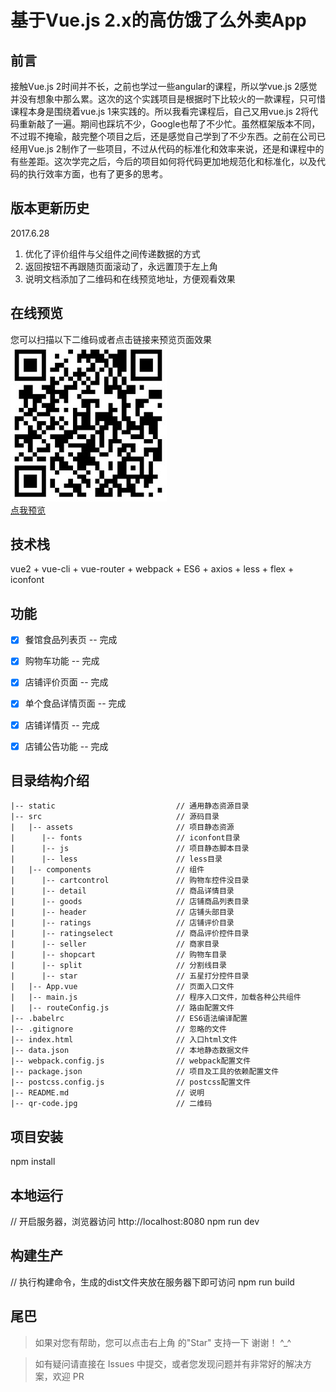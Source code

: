 # 基于Vue.js 2.x的高仿饿了么外卖App #

## 前言

接触Vue.js 2时间并不长，之前也学过一些angular的课程，所以学vue.js 2感觉并没有想象中那么累。这次的这个实践项目是根据时下比较火的一款课程，只可惜课程本身是围绕着vue.js 1来实践的。所以我看完课程后，自己又用vue.js 2将代码重新敲了一遍。期间也踩坑不少，Google也帮了不少忙。虽然框架版本不同，不过瑕不掩瑜，敲完整个项目之后，还是感觉自己学到了不少东西。之前在公司已经用Vue.js 2制作了一些项目，不过从代码的标准化和效率来说，还是和课程中的有些差距。这次学完之后，今后的项目如何将代码更加地规范化和标准化，以及代码的执行效率方面，也有了更多的思考。


## 版本更新历史

2017.6.28

1. 优化了评价组件与父组件之间传递数据的方式
2. 返回按钮不再跟随页面滚动了，永远置顶于左上角
3. 说明文档添加了二维码和在线预览地址，方便观看效果


## 在线预览

您可以扫描以下二维码或者点击链接来预览页面效果<br />
![扫描二维码](https://github.com/aioros2016/ele/blob/master/qr-code.jpg)<br />
<a href="http://lizhigang.cn/ele" target="_blank">点我预览</a>


## 技术栈

vue2 + vue-cli + vue-router + webpack + ES6 + axios + less + flex + iconfont


## 功能
- [x] 餐馆食品列表页 -- 完成
- [x] 购物车功能 -- 完成
- [x] 店铺评价页面 -- 完成
- [x] 单个食品详情页面 -- 完成
- [x] 店铺详情页 -- 完成
- [x] 店铺公告功能 -- 完成


## 目录结构介绍 ##

	|-- static                           // 通用静态资源目录
	|-- src                              // 源码目录
	|   |-- assets                       // 项目静态资源
	|      |-- fonts                     // iconfont目录
	|      |-- js                        // 项目静态脚本目录
	|      |-- less                      // less目录
	|   |-- components                   // 组件
	|      |-- cartcontrol               // 购物车控件没目录
	|      |-- detail                    // 商品详情目录
	|      |-- goods                     // 店铺商品列表目录
	|      |-- header                    // 店铺头部目录
	|      |-- ratings                   // 店铺评价目录
	|      |-- ratingselect              // 商品评价控件目录
	|      |-- seller                    // 商家目录
	|      |-- shopcart                  // 购物车目录
	|      |-- split                     // 分割线目录
	|      |-- star                      // 五星打分控件目录
	|   |-- App.vue                      // 页面入口文件
	|   |-- main.js                      // 程序入口文件，加载各种公共组件
	|   |-- routeConfig.js               // 路由配置文件
	|-- .babelrc                         // ES6语法编译配置
	|-- .gitignore                       // 忽略的文件
	|-- index.html                       // 入口html文件
	|-- data.json                        // 本地静态数据文件
	|-- webpack.config.js                // webpack配置文件
	|-- package.json                     // 项目及工具的依赖配置文件
	|-- postcss.config.js                // postcss配置文件
	|-- README.md                        // 说明
	|-- qr-code.jpg                      // 二维码


## 项目安装

npm install


## 本地运行

// 开启服务器，浏览器访问 http://localhost:8080
npm run dev


## 构建生产

// 执行构建命令，生成的dist文件夹放在服务器下即可访问
npm run build


## 尾巴

>  如果对您有帮助，您可以点击右上角 的"Star" 支持一下 谢谢！ ^_^

>  如有疑问请直接在 Issues 中提交，或者您发现问题并有非常好的解决方案，欢迎 PR 
